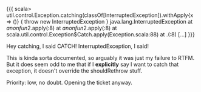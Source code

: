 {{{
scala> util.control.Exception.catching(classOf[InterruptedException]).withApply{x => ()} { throw new InterruptedException }
java.lang.InterruptedException
	at $anonfun$2.apply(<console>:8)
	at $anonfun$2.apply(<console>:8)
	at scala.util.control.Exception$Catch.apply(Exception.scala:88)
	at .<init>(<console>:8)
        [...]
}}}

Hey catching, I said CATCH!  InterruptedException, I said!

This is kinda sorta documented, so arguably it was just my failure to RTFM. But it does seem odd to me that if I **explicitly** say I want to catch that exception, it doesn't override the shouldRethrow stuff.

Priority: low, no doubt. Opening the ticket anyway.
